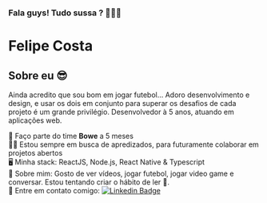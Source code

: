 ### Fala guys! Tudo sussa ? 🚀🚀🚀

# Felipe Costa

## Sobre eu 😎
Ainda acredito que sou bom em jogar futebol... 
Adoro desenvolvimento e design, e usar os dois em conjunto para superar os desafios de cada projeto é um grande privilégio. 
Desenvolvedor à 5 anos, atuando em aplicações web.

👊 Faço parte do time **Bowe** a 5 meses
<br /> 👨‍🎓 Estou sempre em busca de apredizados, para futuramente colaborar em projetos abertos
<br /> 🖥️ Minha stack: ReactJS, Node.js, React Native & Typescript
<br/> 💬 Sobre mim: Gosto de ver vídeos, jogar futebol, jogar video game e conversar. Estou tentando criar o hábito de ler 😬.
<br/> 📧 Entre em contato comigo: [![Linkedin Badge](https://img.shields.io/badge/-FelipeCosta-blue?style=flat-square&logo=Linkedin&logoColor=white&link=https://www.linkedin.com/in/felipe-henrique-santos-costa-412aa0109/)](https://www.linkedin.com/in/felipe-henrique-santos-costa-412aa0109/) 
